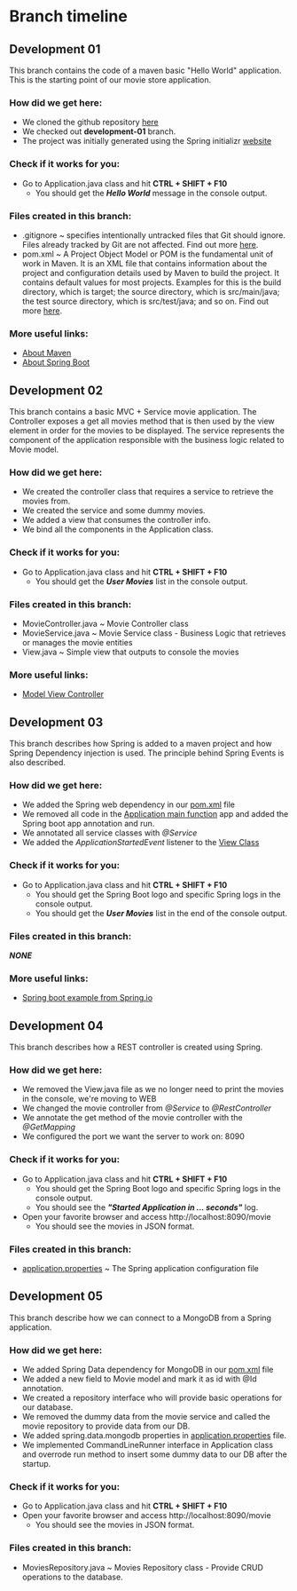 # Branch timeline
## Development 01

This branch contains the code of a maven basic "Hello World" application. This is the starting point of our movie store application.

### How did we get here: 
  * We cloned the github repository [here](https://github.com/dragos9214/dev-academy-2019.git)
  * We checked out **development-01** branch.
  * The project was initially generated using the Spring initializr [website](https://start.spring.io/)
 
### Check if it works for you:
  * Go to Application.java class and hit **CTRL + SHIFT + F10**
    * You should get the ***Hello World*** message in the console output.
    
### Files created in this branch:
  * .gitignore ~ specifies intentionally untracked files that Git should ignore. Files already tracked by Git are not affected. Find out more [here](https://git-scm.com/docs/gitignore).
  * pom.xml ~ A Project Object Model or POM is the fundamental unit of work in Maven. It is an XML file that contains information about the project and configuration details used by Maven to build the project. It contains default values for most projects. Examples for this is the build directory, which is target; the source directory, which is src/main/java; the test source directory, which is src/test/java; and so on. Find out more [here](https://maven.apache.org/guides/introduction/introduction-to-the-pom.html).
  
### More useful links:
  * [About Maven](https://maven.apache.org/what-is-maven.html)
  * [About Spring Boot](https://spring.io/projects/spring-boot)
  
## Development 02

This branch contains a basic MVC + Service movie application. The Controller exposes a get all movies method that is then used by the view element in order for the movies to be displayed.
The service represents the component of the application responsible with the business logic related to Movie model.
 
### How did we get here:
  * We created the controller class that requires a service to retrieve the movies from.
  * We created the service and some dummy movies.
  * We added a view that consumes the controller info.
  * We bind all the components in the Application class.
 
### Check if it works for you:
   * Go to Application.java class and hit **CTRL + SHIFT + F10**
     * You should get the ***User Movies*** list in the console output.

### Files created in this branch:
  * MovieController.java ~ Movie Controller class
  * MovieService.java ~ Movie Service class - Business Logic that retrieves or manages the movie entities
  * View.java ~ Simple view that outputs to console the movies
  
### More useful links:
  * [Model View Controller](https://en.wikipedia.org/wiki/Model%E2%80%93view%E2%80%93controller)

## Development 03

This branch describes how Spring is added to a maven project and how Spring Dependency injection is used. The principle behind Spring Events is also described.

### How did we get here:
  * We added the Spring web dependency in our [pom.xml](./pom.xml) file
  * We removed all code in the [Application main function](./src/main/java/com/orange/moviestore/Application.java) app and added the Spring boot app annotation and run.
  * We annotated all service classes with *@Service*
  * We added the *ApplicationStartedEvent* listener to the [View Class](./src/main/java/com/orange/moviestore/View.java)
    
### Check if it works for you:
  * Go to Application.java class and hit **CTRL + SHIFT + F10**
       * You should get the Spring Boot logo and specific Spring logs in the console output.
       * You should get the ***User Movies*** list in the end of the console output.
### Files created in this branch:
***NONE***
### More useful links:
  * [Spring boot example from Spring.io](https://spring.io/guides/gs/spring-boot/)
  
## Development 04

This branch describes how a REST controller is created using Spring.

### How did we get here:
  * We removed the View.java file as we no longer need to print the movies in the console, we're moving to WEB
  * We changed the movie controller from *@Service* to *@RestController*
  * We annotate the get method of the movie controller with the *@GetMapping*
  * We configured the port we want the server to work on: 8090
  
### Check if it works for you:
  * Go to Application.java class and hit **CTRL + SHIFT + F10**
    * You should get the Spring Boot logo and specific Spring logs in the console output.
    * You should see the ***"Started Application in ... seconds"*** log.
  * Open your favorite browser and access http://localhost:8090/movie
    * You should see the movies in JSON format.
    
### Files created in this branch:
  * [application.properties](./src/main/resources/application.properties) ~ The Spring application configuration file
  
## Development 05

This branch describe how we can connect to a MongoDB from a Spring application.

### How did we get here:
  * We added Spring Data dependency for MongoDB in our  [pom.xml](./pom.xml) file
  * We added a new field to Movie model and mark it as id with @Id annotation.
  * We created a repository interface who will provide basic operations for our database.
  * We removed the dummy data from the movie service and called the movie repository to provide data from our DB.
  * We added spring.data.mongodb properties in [application.properties](./src/main/resources/application.properties) file.
  * We implemented CommandLineRunner interface in Application class and overrode run method to insert some dummy data to our DB after the startup.
  
 ### Check if it works for you:
  * Go to Application.java class and hit **CTRL + SHIFT + F10**
  * Open your favorite browser and access http://localhost:8090/movie
    * You should see the movies in JSON format.
    
 ### Files created in this branch:
  * MoviesRepository.java ~ Movies Repository class - Provide CRUD operations to the database. 